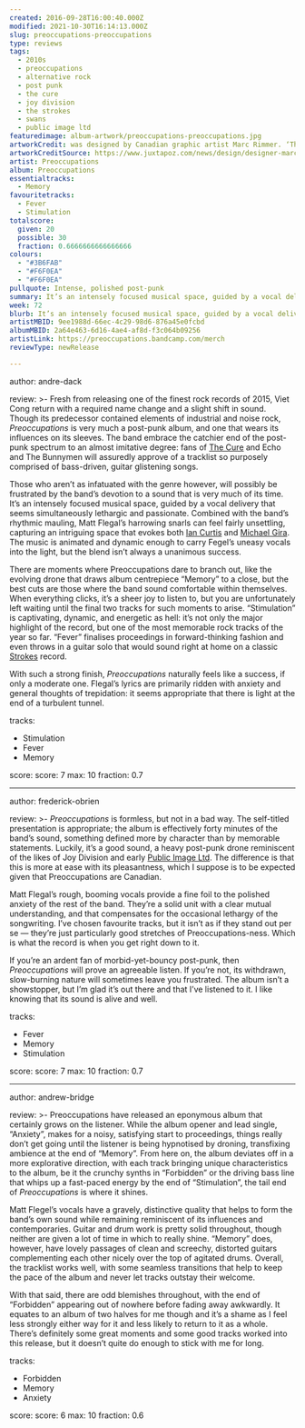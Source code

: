 ```yaml
---
created: 2016-09-28T16:00:40.000Z
modified: 2021-10-30T16:14:13.000Z
slug: preoccupations-preoccupations
type: reviews
tags:
  - 2010s
  - preoccupations
  - alternative rock
  - post punk
  - the cure
  - joy division
  - the strokes
  - swans
  - public image ltd
featuredimage: album-artwork/preoccupations-preoccupations.jpg
artworkCredit: was designed by Canadian graphic artist Marc Rimmer. ‘The idea behind the album was one of discovery and exploration of basic visual elements - line, shape, colour, composition,’ he said. ‘It definitely has nod to periods such as the Bauhaus, De Stijl, constructivism, etc.’
artworkCreditSource: https://www.juxtapoz.com/news/design/designer-marc-rimmer-on-the-visual-art-behind-preoccupations-forthcoming-album-and-more/
artist: Preoccupations
album: Preoccupations
essentialtracks:
  - Memory
favouritetracks:
  - Fever
  - Stimulation
totalscore:
  given: 20
  possible: 30
  fraction: 0.6666666666666666
colours:
  - "#3B6FAB"
  - "#F6F0EA"
  - "#F6F0EA"
pullquote: Intense, polished post-punk
summary: It’s an intensely focused musical space, guided by a vocal delivery that seems simultaneously lethargic and passionate. Combined with the band’s rhythmic mauling, Matt Flegal’s harrowing snarls can feel fairly unsettling.
week: 72
blurb: It’s an intensely focused musical space, guided by a vocal delivery that seems simultaneously lethargic and passionate. Post-punk is rarely more unsettling. 
artistMBID: 9ee1988d-66ec-4c29-98d6-876a45e0fcbd
albumMBID: 2a64e463-6d16-4ae4-af8d-f3c064b09256
artistLink: https://preoccupations.bandcamp.com/merch
reviewType: newRelease

---
```

author: andre-dack

review: >-
  Fresh from releasing one of the finest rock records of 2015, Viet Cong return with a required name change and a slight shift in sound. Though its predecessor contained elements of industrial and noise rock, *Preoccupations* is very much a post-punk album, and one that wears its influences on its sleeves. The band embrace the catchier end of the post-punk spectrum to an almost imitative degree: fans of [The Cure](/reviews/the-cure-disintegration/) and Echo and The Bunnymen will assuredly approve of a tracklist so purposely comprised of bass-driven, guitar glistening songs. 
  
  Those who aren’t as infatuated with the genre however, will possibly be frustrated by the band’s devotion to a sound that is very much of its time. It’s an intensely focused musical space, guided by a vocal delivery that seems simultaneously lethargic and passionate. Combined with the band’s rhythmic mauling, Matt Flegal’s harrowing snarls can feel fairly unsettling, capturing an intriguing space that evokes both [Ian Curtis](/reviews/joy-division-unknown-pleasures/) and [Michael Gira](/reviews/swans-the-glowing-man/). The music is animated and dynamic enough to carry Fegel’s uneasy vocals into the light, but the blend isn’t always a unanimous success. 
  
  There are moments where Preoccupations dare to branch out, like the evolving drone that draws album centrepiece “Memory” to a close, but the best cuts are those where the band sound comfortable within themselves. When everything clicks, it’s a sheer joy to listen to, but you are unfortunately left waiting until the final two tracks for such moments to arise. “Stimulation” is captivating, dynamic, and energetic as hell: it’s not only the major highlight of the record, but one of the most memorable rock tracks of the year so far. “Fever” finalises proceedings in forward-thinking fashion and even throws in a guitar solo that would sound right at home on a classic [Strokes](/reviews/the-strokes-first-impressions-of-earth/) record. 
  
  With such a strong finish, *Preoccupations* naturally feels like a success, if only a moderate one. Flegal’s lyrics are primarily ridden with anxiety and general thoughts of trepidation: it seems appropriate that there is light at the end of a turbulent tunnel.

tracks:
  - Stimulation
  - ­Fever
  - ­Memory

score:
  score: 7
  max: 10
  fraction: 0.7

---
author: frederick-obrien

review: >-
  *Preoccupations* is formless, but not in a bad way. The self-titled presentation is appropriate; the album is effectively forty minutes of the band’s sound, something defined more by character than by memorable statements. Luckily, it’s a good sound, a heavy post-punk drone reminiscent of the likes of Joy Division and early [Public Image Ltd](/reviews/public-image-ltd-9/). The difference is that this is more at ease with its pleasantness, which I suppose is to be expected given that Preoccupations are Canadian. 
  
  Matt Flegal’s rough, booming vocals provide a fine foil to the polished anxiety of the rest of the band. They’re a solid unit with a clear mutual understanding, and that compensates for the occasional lethargy of the songwriting. I’ve chosen favourite tracks, but it isn’t as if they stand out per se — they’re just particularly good stretches of Preoccupations-ness. Which is what the record is when you get right down to it. 
  
  If you’re an ardent fan of morbid-yet-bouncy post-punk, then *Preoccupations* will prove an agreeable listen. If you’re not, its withdrawn, slow-burning nature will sometimes leave you frustrated. The album isn’t a showstopper, but I’m glad it’s out there and that I’ve listened to it. I like knowing that its sound is alive and well.

tracks:
  - Fever
  - ­Memory
  - ­Stimulation

score:
  score: 7
  max: 10
  fraction: 0.7

---
author: andrew-bridge

review: >-
  Preoccupations have released an eponymous album that certainly grows on the listener. While the album opener and lead single, “Anxiety”, makes for a noisy, satisfying start to proceedings, things really don’t get going until the listener is being hypnotised by droning, transfixing ambience at the end of “Memory”. From here on, the album deviates off in a more explorative direction, with each track bringing unique characteristics to the album, be it the crunchy synths in “Forbidden” or the driving bass line that whips up a fast-paced energy by the end of “Stimulation”, the tail end of *Preoccupations* is where it shines. 
  
  Matt Flegel’s vocals have a gravely, distinctive quality that helps to form the band’s own sound while remaining reminiscent of its influences and contemporaries. Guitar and drum work is pretty solid throughout, though neither are given a lot of time in which to really shine. “Memory” does, however, have lovely passages of clean and screechy, distorted guitars complementing each other nicely over the top of agitated drums. Overall, the tracklist works well, with some seamless transitions that help to keep the pace of the album and never let tracks outstay their welcome. 
  
  With that said, there are odd blemishes throughout, with the end of “Forbidden” appearing out of nowhere before fading away awkwardly. It equates to an album of two halves for me though and it’s a shame as I feel less strongly either way for it and less likely to return to it as a whole. There’s definitely some great moments and some good tracks worked into this release, but it doesn’t quite do enough to stick with me for long.

tracks:
  - Forbidden
  - ­Memory
  - ­Anxiety
  
score:
  score: 6
  max: 10
  fraction: 0.6
